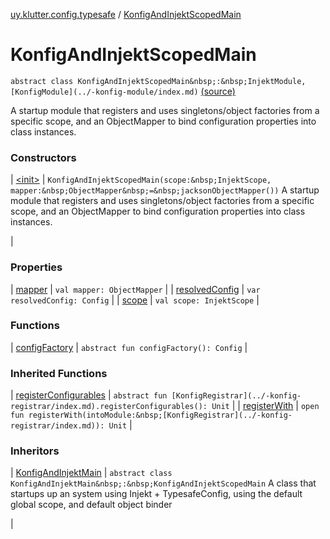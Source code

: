 [uy.klutter.config.typesafe](../index.md) / [KonfigAndInjektScopedMain](.)


# KonfigAndInjektScopedMain

`abstract class KonfigAndInjektScopedMain&nbsp;:&nbsp;InjektModule, [KonfigModule](../-konfig-module/index.md)` [(source)](https://github.com/kohesive/klutter/blob/master/config-typesafe-jdk6/src/main/kotlin/uy/klutter/config/typesafe/InjektConfig.kt#L21)

A startup module that registers and uses singletons/object factories from a specific scope,
and an ObjectMapper to bind configuration properties into class instances.




### Constructors


| [&lt;init&gt;](-init-.md) | `KonfigAndInjektScopedMain(scope:&nbsp;InjektScope, mapper:&nbsp;ObjectMapper&nbsp;=&nbsp;jacksonObjectMapper())`
A startup module that registers and uses singletons/object factories from a specific scope,
and an ObjectMapper to bind configuration properties into class instances.

 |


### Properties


| [mapper](mapper.md) | `val mapper: ObjectMapper` |
| [resolvedConfig](resolved-config.md) | `var resolvedConfig: Config` |
| [scope](scope.md) | `val scope: InjektScope` |


### Functions


| [configFactory](config-factory.md) | `abstract fun configFactory(): Config` |


### Inherited Functions


| [registerConfigurables](../-konfig-module/register-configurables.md) | `abstract fun [KonfigRegistrar](../-konfig-registrar/index.md).registerConfigurables(): Unit` |
| [registerWith](../-konfig-module/register-with.md) | `open fun registerWith(intoModule:&nbsp;[KonfigRegistrar](../-konfig-registrar/index.md)): Unit` |


### Inheritors


| [KonfigAndInjektMain](../-konfig-and-injekt-main/index.md) | `abstract class KonfigAndInjektMain&nbsp;:&nbsp;KonfigAndInjektScopedMain`
A class that startups up an system using Injekt + TypesafeConfig, using the default global scope, and default object binder

 |

